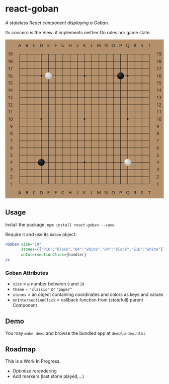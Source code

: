 # react-goban

*A stateless React component displaying a Goban.*

Its concern is the View: it implements neither Go rules nor game state.

![SVGoban demo](demo/demo.png)

## Usage

Install the package: `npm install react-goban --save`

Require it and use its `Goban` object:

```jsx
<Goban size="19" 
       stones={{"P16":"black","Q4":"white","D4":"black","E16":"white"}} 
       onIntersectionClick={handler}
/>
```

### Goban Attributes
* `size` = a number between `9` and `19`
* `theme` = `"classic"` or `"paper"`
* `stones` = an object containing coordinates and colors as keys and values 
* `onIntersectionClick` = callback function from (statefull) parent Component 

## Demo

You may `make demo` and browse the bundled app at `demo\index.html`

## Roadmap

This is a Work In Progress.
* Optimize rerendering
* Add markers (last stone played,...)

